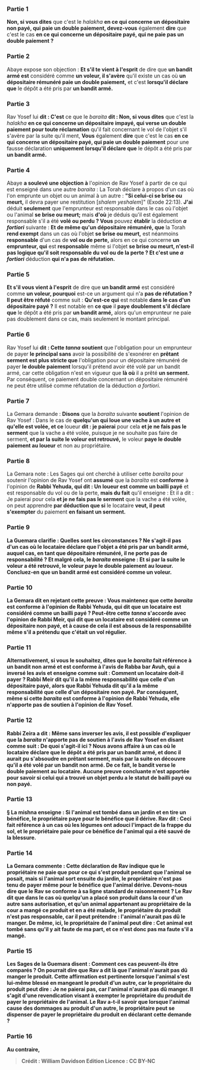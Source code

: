 
### Partie 1
<b>Non, si vous dites</b> que c'est le <i>halakha</i> <b>en ce qui concerne un dépositaire non payé, qui paie un double paiement, devez-vous</b> également <b>dire</b> que c'est le cas <b>en ce qui concerne un dépositaire payé, qui ne paie pas un double paiement ?</b>

### Partie 2
Abaye expose son objection : <b>Et s'il te vient à l'esprit</b> de dire que <b>un bandit armé est</b> considéré comme <b>un voleur, il s'avère</b> qu'il existe un cas où <b>un dépositaire rémunéré paie un double paiement,</b> et c'est <b>lorsqu'il déclare que</b> le dépôt a été pris par <b>un bandit armé.</b>

### Partie 3
Rav Yosef lui <b>dit : C'est</b> ce que le <i>baraita</i> <b>dit : Non, si vous dites</b> que c'est la <i>halakha</i> <b>en ce qui concerne un dépositaire impayé, qui verse un double paiement pour toute réclamation</b> qu'il fait concernant le vol de l'objet s'il s'avère par la suite qu'il ment, <b>Vous</b> également <b>dire</b> que c'est le cas <b>en ce qui concerne un dépositaire payé, qui paie un double paiement</b> pour une fausse déclaration <b>uniquement lorsqu'il déclare que</b> le dépôt a été pris par <b>un bandit armé. </b>

### Partie 4
Abaye <b>a soulevé une objection à</b> l'opinion de Rav Yosef à partir de ce qui est enseigné dans une autre <i>baraita</i> : La Torah déclare à propos d'un cas où l'on emprunte un objet ou un animal à un autre : <b>"Si celui-ci se brise ou meurt,</b> il devra payer une restitution [<i>shalem yeshalem</i>]" (Exode 22:13). <b>J'ai</b> déduit <b>seulement</b> que l'emprunteur est responsable dans le cas où l'objet ou l'animal <b>se brise ou meurt;</b> mais <b>d'où</b> je déduis qu'il est également responsable s'il a été <b>volé ou perdu ? Vous</b> pouvez <b>établir</b> la déduction <b><i>a fortiori</i></b> suivante : <b>Et de même qu'un dépositaire rémunéré, que</b> la Torah <b>rend exempt</b> dans un cas où l'objet <b>se brise ou meurt,</b> est néanmoins <b>responsable</b> d'un cas de <b>vol ou de perte,</b> alors en ce qui concerne <b>un emprunteur, qui</b> est <b>responsable</b> même si l'objet <b>se brise ou meurt, n'est-il pas logique qu'il soit responsable du vol ou de la perte ? Et c'est une <i>a fortiori</i></b> déduction <b>qui n'a pas de réfutation.</b>

### Partie 5
<b>Et s'il vous vient à l'esprit</b> de dire que <b>un bandit armé</b> est considéré comme <b>un voleur, pourquoi</b> est-ce un argument qui n'a <b>pas de réfutation ? Il peut être réfuté</b> comme suit : <b>Qu'est-ce qui</b> est notable <b>dans le cas d'un dépositaire payé ?</b> Il est notable en <b>ce que</b> il <b>paye doublement s'il déclare que</b> le dépôt a été pris par <b>un bandit armé,</b> alors qu'un emprunteur ne paie pas doublement dans ce cas, mais seulement le montant principal.

### Partie 6
Rav Yosef lui <b>dit : Cette <i>tanna</i> soutient</b> que l'obligation pour un emprunteur de payer <b>le principal sans</b> avoir la possibilité de s'exonérer en <b>prêtant serment est plus stricte que</b> l'obligation pour un dépositaire rémunéré de payer <b>le double paiement</b> lorsqu'il prétend avoir été volé par un bandit armé, car cette obligation n'est en vigueur que <b>là où</b> il a prêté <b>un serment. </b> Par conséquent, ce paiement double concernant un dépositaire rémunéré ne peut être utilisé comme réfutation de la déduction <i>a fortiori</i>.

### Partie 7
La Gemara demande : <b>Disons</b> que la <i>baraita</i> suivante <b>soutient</b> l'opinion de Rav Yosef : Dans le cas de <b>quelqu'un qui loue une vache à un autre et qu'elle est volée, et ce</b> loueur <b>dit : je paierai</b> pour cela <b>et je ne fais pas le serment</b> que la vache a été volée, puisque je ne souhaite pas faire de serment, <b>et par la suite le voleur est retrouvé,</b> le voleur <b>paye le double paiement au loueur</b> et non au propriétaire.

### Partie 8
La Gemara note : Les Sages qui ont cherché à utiliser cette <i>baraïta</i> pour soutenir l'opinion de Rav Yosef ont <b>assumé</b> que la <i>baraïta</i> est <b>conforme</b> à l'opinion de <b>Rabbi Yehuda, qui dit : Un loueur est comme un bailli payé</b> et est responsable du vol ou de la perte, <b>mais du fait</b> qu'il enseigne : Et il a dit : Je paierai</b> pour cela <b>et je ne fais pas le serment</b> que la vache a été volée, on peut apprendre <b>par déduction que si</b> le locataire <b>veut, il peut s'exempter</b> du paiement <b>en faisant <b>un serment.</b>

### Partie 9
La Guemara clarifie : <b>Quelles sont les circonstances ?</b> Ne s'agit-il pas d'un cas <b>où le locataire <b>déclare</b> que l'objet a été pris par <b>un bandit armé,</b> auquel cas, en tant que dépositaire rémunéré, il ne porte pas de responsabilité ? <b>Et</b> malgré cela, le <i>baraita</i> <b>enseigne : Et</b> si <b>par la suite le voleur a été retrouvé,</b> le voleur <b>paye le double paiement au loueur. Concluez-en</b> que <b>un bandit armé</b> est considéré comme <b>un voleur.</b>

### Partie 10
La Gemara <b>dit</b> en rejetant cette preuve : <b>Vous maintenez</b> que cette <i>baraita</i> est <b>conforme</b> à l'opinion de <b>Rabbi Yehuda, qui dit</b> que <b>un locataire est</b> considéré <b>comme un bailli payé ? Peut-être</b> cette <i>tanna</i> <b>s'accorde avec</b> l'opinion de <b>Rabbi Meir, qui dit</b> que <b>un locataire est</b> considéré <b>comme un dépositaire non payé,</b> et à cause de cela il est absous de la responsabilité même s'il a prétendu que c'était un vol régulier.

### Partie 11
Alternativement, <b>si vous le souhaitez, dites</b> que le <i>baraita</i> fait référence à un bandit non armé et est <b>conforme</b> à l'avis de <b>Rabba bar Avuh, qui a inversé</b> les avis <b>et enseigne</b> comme suit : <b>Comment un locataire doit-il payer ? Rabbi Meir dit</b> qu'il a la même responsabilité <b>que celle d'un dépositaire payé,</b> alors que <b>Rabbi Yehuda dit</b> qu'il a la même responsabilité <b>que celle d'un dépositaire non payé.</b> Par conséquent, même si cette <i>baraita</i> est conforme à l'opinion de Rabbi Yehuda, elle n'apporte pas de soutien à l'opinion de Rav Yosef.

### Partie 12
<b>Rabbi Zeira a dit :</b> Même sans inverser les avis, il est possible d'expliquer que la <i>baraita</i> n'apporte pas de soutien à l'avis de Rav Yosef en disant comme suit : <b>De quoi s'agit-il ici ?</b> Nous avons affaire à un cas où le locataire <b>déclare que</b> le dépôt a été pris par <b>un bandit armé,</b> et donc il aurait pu s'absoudre en prêtant serment, <b>mais</b> par la suite <b>on découvre qu'il a été</b> volé par <b>un bandit non armé.</b> De ce fait, le bandit verse le double paiement au locataire. Aucune preuve concluante n'est apportée pour savoir si celui qui a trouvé un objet perdu a le statut de bailli payé ou non payé.

### Partie 13
§ La mishna enseigne : Si l'animal <b>est tombé dans un jardin et en tire un bénéfice,</b> le propriétaire <b>paye</b> pour <b>le bénéfice que</b> il <b>dérive. Rav dit :</b> Ceci fait référence à un cas <b>où</b> les légumes ont adouci l'impact de la <b>frappe</b> du sol, et le propriétaire paie pour ce bénéfice de l'animal qui a été sauvé de la blessure.

### Partie 14
La Gemara commente : Cette déclaration de Rav indique que le propriétaire ne paie que pour ce qui s'est produit pendant que l'animal se posait, <b>mais si</b> l'animal <b>sort</b> ensuite du jardin, le propriétaire <b>n'est pas</b> tenu de <b>payer même</b> pour <b>le bénéfice que</b> l'animal <b>dérive. Devons-nous dire que le Rav</b> se conforme <b>à sa ligne standard de <b>raisonnement</b> ? Le Rav dit</b> que dans le cas où quelqu'un a placé son produit dans la cour d'un autre sans autorisation, et qu'un animal appartenant au propriétaire de la cour a mangé ce produit et en a été malade, le propriétaire du produit n'est pas responsable, car il peut prétendre : l'animal <b>n'aurait pas dû le manger</b>. De même, ici, le propriétaire de l'animal peut dire : Cet animal est tombé sans qu'il y ait faute de ma part, et ce n'est donc pas ma faute s'il a mangé.

### Partie 15
Les Sages de la Guemara <b>disent : Comment</b> ces cas peuvent-ils <b>être comparés ?</b> On pourrait <b>dire que Rav a dit là</b> que l'animal <b>n'aurait pas dû manger</b> le produit. Cette affirmation est pertinente <b>lorsque</b> l'animal <b>s'est lui-même blessé</b> en mangeant le produit d'un autre, <b>car le propriétaire du produit peut dire : Je ne paierai pas,</b> car l'animal <b>n'aurait pas dû manger.</b> Il s'agit d'une revendication visant à exempter le propriétaire du produit de payer le propriétaire de l'animal. <b>Le Rav a-t-il <b>savoir</b> que <b>lorsque</b> l'animal <b>cause des dommages au produit</b> d'un autre, le propriétaire peut <b>se dispenser</b> de payer</b> le propriétaire du produit en déclarant cette demande ?

### Partie 16
<b>Au contraire,</b>

>Crédit : William Davidson Edition
>Licence : CC BY-NC